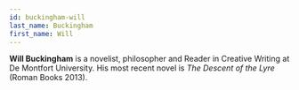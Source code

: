 ```yaml
---
id: buckingham-will
last_name: Buckingham
first_name: Will
---
```

**Will Buckingham** is a novelist, philosopher and Reader in Creative Writing at De Montfort University. His most recent novel is _The Descent of the Lyre_ (Roman Books 2013).